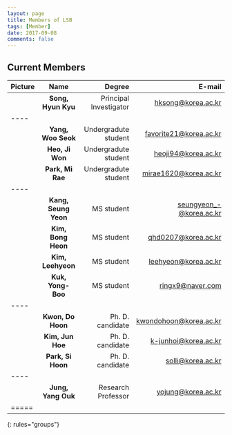 ```yaml
---
layout: page
title: Members of LSB
tags: [Member]
date: 2017-09-08
comments: false
---
```


## Current Members

| Picture | Name | Degree | E-mail |
|:--------|:-------:|--------:|--------:|
|  | __Song, Hyun Kyu__ | Principal Investigator | hksong@korea.ac.kr |
|----
|  | __Yang, Woo Seok__ | Undergradute student | favorite21@korea.ac.kr |
|  | __Heo, Ji Won__ | Undergradute student | heoji94@korea.ac.kr |
|  | __Park, Mi Rae__ | Undergradute student |  mirae1620@korea.ac.kr |
|----
|  | __Kang, Seung Yeon__ | MS student | seungyeon_-@korea.ac.kr |
|  | __Kim, Bong Heon__ | MS student | qhd0207@korea.ac.kr |
|  | __Kim, Leehyeon__ | MS student | leehyeon@korea.ac.kr |
|  | __Kuk, Yong-Boo__ | MS student | ringx9@naver.com |
|----
|  | __Kwon, Do Hoon__ | Ph. D. candidate | kwondohoon@korea.ac.kr |
|  | __Kim, Jun Hoe__ | Ph. D. candidate | k-junhoi@korea.ac.kr |
|  | __Park, Si Hoon__ | Ph. D. candidate | solli@korea.ac.kr |
|----
|  | __Jung, Yang Ouk__ | Research Professor | yojung@korea.ac.kr |
|=====
{: rules="groups"}

